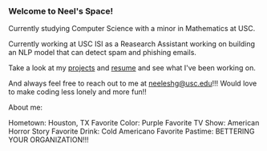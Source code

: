 ### Welcome to Neel's Space!

Currently studying Computer Science with a minor in Mathematics at USC.

Currently working at USC ISI as a Reasearch Assistant working on building an NLP model that can detect spam and phishing emails.

Take a look at my [projects](https://neeleshg23.github.io/archive.html) and [resume](neeleshg23.github.io/autoCV/cv.pdf) and see what I've been working on.

And always feel free to reach out to me at neeleshg@usc.edu!!! Would love to make coding less lonely and more fun!!

About me:

Hometown: Houston, TX
Favorite Color: Purple
Favorite TV Show: American Horror Story
Favorite Drink: Cold Americano
Favorite Pastime: BETTERING YOUR ORGANIZATION!!!


